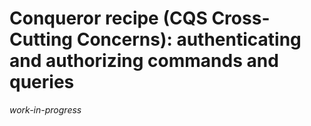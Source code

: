 # Conqueror recipe (CQS Cross-Cutting Concerns): authenticating and authorizing commands and queries

_work-in-progress_
